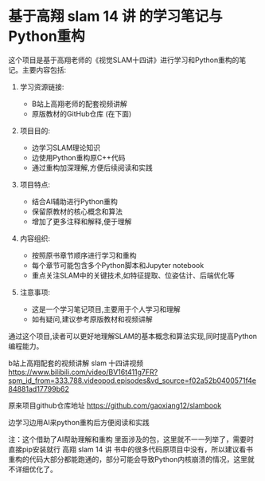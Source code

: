 # 基于高翔 slam 14 讲 的学习笔记与Python重构

这个项目是基于高翔老师的《视觉SLAM十四讲》进行学习和Python重构的笔记。主要内容包括:

1. 学习资源链接:
   - B站上高翔老师的配套视频讲解
   - 原版教材的GitHub仓库 (在下面)

2. 项目目的:
   - 边学习SLAM理论知识
   - 边使用Python重构原C++代码
   - 通过重构加深理解,方便后续阅读和实践

3. 项目特点:
   - 结合AI辅助进行Python重构
   - 保留原教材的核心概念和算法
   - 增加了更多注释和解释,便于理解

4. 内容组织:
   - 按照原书章节顺序进行学习和重构
   - 每个章节可能包含多个Python脚本和Jupyter notebook
   - 重点关注SLAM中的关键技术,如特征提取、位姿估计、后端优化等

5. 注意事项:
   - 这是一个学习笔记项目,主要用于个人学习和理解
   - 如有疑问,建议参考原版教材和视频讲解

通过这个项目,读者可以更好地理解SLAM的基本概念和算法实现,同时提高Python编程能力。

b站上高翔配套的视频讲解
slam 十四讲视频
https://www.bilibili.com/video/BV16t411g7FR?spm_id_from=333.788.videopod.episodes&vd_source=f02a52b0400571f4e84881ad17799b62 

原来项目github仓库地址
https://github.com/gaoxiang12/slambook 

边学习边用AI来python重构后方便阅读和实践

注：这个借助了AI帮助理解和重构
里面涉及的包，这里就不一一列举了，需要时直接pip安装就行
高翔 slam 14 讲 书中的很多代码原项目中没有，所以建议看书
重构的代码大部分都能跑通的，部分可能会导致Python内核崩溃的情况，这里就不详细优化了。
